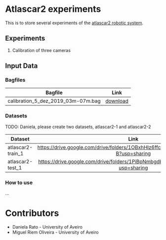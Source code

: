 # Atlascar2 experiments

This is to store several experiments of the [atlascar2 robotic system](https://github.com/lardemua/atlascar2).

## Experiments 

1. Calibration of three cameras

## Input Data

### Bagfiles

| Bagfile | Link |
| -------------- | :----------: |
calibration_5_dez_2019_03m-07m.bag | [download](https://drive.google.com/file/d/1M-vqtvB7q0mfUgIEiWNbMQLLXUxe1b8Y/view?usp=sharing)

### Datasets

TODO: Daniela, please create two datasets, atlascar2-1 and atlascar2-2

| Dataset | Link |
| -------------- | :----------: |
atlascar2-train_1 |https://drive.google.com/drive/folders/1OBxhHlz6ffcQ0TneoDXW8Q9GWZRZKG-B?usp=sharing 
atlascar2-test_1 | https://drive.google.com/drive/folders/1PiBpNmbgdbKVtr-aXBviuDFYzwLyPdaJ?usp=sharing

### How to use

... 

# Contributors

* Daniela Rato - University of Aveiro
* Miguel Riem Oliveira - University of Aveiro

